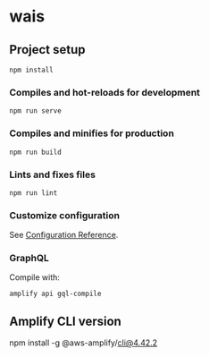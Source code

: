 # wais

## Project setup

```
npm install
```

### Compiles and hot-reloads for development

```
npm run serve
```

### Compiles and minifies for production

```
npm run build
```

### Lints and fixes files

```
npm run lint
```

### Customize configuration

See [Configuration Reference](https://cli.vuejs.org/config/).

### GraphQL

Compile with:

```
amplify api gql-compile
``` 

## Amplify CLI version

npm install -g @aws-amplify/cli@4.42.2